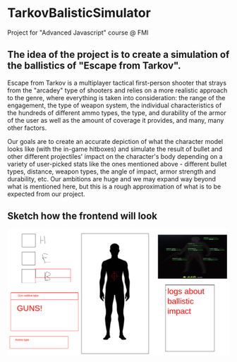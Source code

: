 # TarkovBalisticSimulator
Project for "Advanced Javascript" course @ FMI
## The idea of the project is to create a simulation of the ballistics of "Escape from Tarkov".

Escape from Tarkov is a multiplayer tactical first-person shooter that strays from the "arcadey" type
of shooters and relies on a more realistic approach to the genre, where everything is taken into consideration:
the range of the engagement, the type of weapon system, the individual characteristics of the hundreds of different
ammo types, the type, and durability of the armor of the user as well as the amount of coverage it provides, and many,
many other factors.

Our goals are to create an accurate depiction of what the character model looks like (with the in-game hitboxes) 
and simulate the result of bullet and other different projectiles' impact on the character's body depending
on a variety of user-picked stats like the ones mentioned above - different bullet types, distance, weapon types,
the angle of impact, armor strength and durability, etc. Our ambitions are huge and we may expand way beyond what
is mentioned here, but this is a rough approximation of what is to be expected from our project.

## Sketch how the frontend will look
![Sketch](TarkovBallticsUISketch.png)